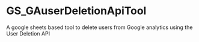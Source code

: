 # GS_GAuserDeletionApiTool
A google sheets based tool to delete users from Google analytics using the User Deletion API
